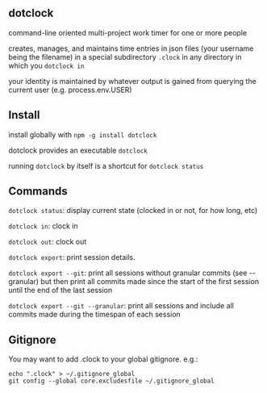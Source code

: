 dotclock
---

command-line oriented multi-project work timer for one or more people 

creates, manages, and maintains time entries in json files (your username being the filename) in a special subdirectory `.clock` in any directory in which you `dotclock in`

your identity is maintained by whatever output is gained from querying the current user (e.g. process.env.USER)

## Install

install globally with `npm -g install dotclock`

dotclock provides an executable `dotclock`

running `dotclock` by itself is a shortcut for `dotclock status`

## Commands

`dotclock status`: display current state (clocked in or not, for how long, etc)

`dotclock in`: clock in

`dotclock out`: clock out

`dotclock export`: print session details.

`dotclock export --git`: print all sessions without granular commits (see --granular) but then print all commits made since the start of the first session until the end of the last session

`dotclock export --git --granular`: print all sessions and include all commits made during the timespan of each session

## Gitignore

You may want to add .clock to your global gitignore. e.g.:

```
echo ".clock" > ~/.gitignore_global
git config --global core.excludesfile ~/.gitignore_global
```

